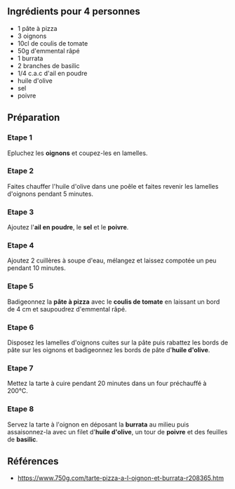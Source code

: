 ## Ingrédients pour 4 personnes

- 1 pâte à pizza
- 3 oignons
- 10cl de coulis de tomate
- 50g d'emmental râpé
- 1 burrata
- 2 branches de basilic
- 1/4 c.a.c d'ail en poudre
- huile d'olive
- sel
- poivre

## Préparation

### Etape 1

Epluchez les **oignons** et coupez-les en lamelles.

### Etape 2

Faites chauffer l'huile d'olive dans une poêle et faites revenir les lamelles d'oignons pendant 5 minutes.

### Etape 3

Ajoutez l'**ail en poudre**, le **sel** et le **poivre**.

### Etape 4

Ajoutez 2 cuillères à soupe d'eau, mélangez et laissez compotée un peu pendant 10 minutes.

### Etape 5

Badigeonnez la **pâte à pizza** avec le **coulis de tomate** en laissant un bord de 4 cm et saupoudrez d'emmental râpé.

### Etape 6

Disposez les lamelles d'oignons cuites sur la pâte puis rabattez les bords de pâte sur les oignons et badigeonnez les bords de pâte d'**huile d'olive**.

### Etape 7

Mettez la tarte à cuire pendant 20 minutes dans un four préchauffé à 200°C.

### Etape 8

Servez la tarte à l'oignon en déposant la **burrata** au milieu puis assaisonnez-la avec un filet d'**huile d'olive**, un tour de **poivre** et des feuilles de **basilic**.

## Références

- https://www.750g.com/tarte-pizza-a-l-oignon-et-burrata-r208365.htm
